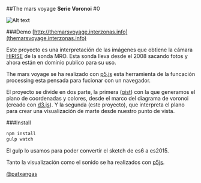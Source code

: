 ##The mars voyage
**Serie Voronoi** #0

![Alt text](https://cdn.rawgit.com/karlosgliberal/be3d9c8f34219630d04491ecc7067032/raw/7996e057e4bb02a4978d849a32a859d562a32c99/martesTresColres.svg)

###Demo
[http://themarsvoyage.interzonas.info](themarsvoyage.interzonas.info)

Este proyecto es una interpretación de las imágenes que obtiene la cámara [HiRISE]("http://www.uahirise.org/katalogos.php") de la sonda MRO. Esta sonda lleva desde el 2008 sacando fotos y ahora están en dominio publico para su uso.

The mars voyage se ha realizado con [p5.js](http://p5.js) esta herramienta de la funcación processing esta pensada para fucionar con un navegador.

El proyecto se divide en dos parte, la primera ([gist](https://gist.github.com/karlosgliberal/0e9e61d9f427c2c9c6c2cb06ded3052a)) con la que generamos el plano de coordenadas y colores, desde el marco del diagrama de voronoi (creado con [d3.js](https://d3js.org/)). Y la segunda (este proyecto), que interpreta el plano para crear una visualización de marte desde nuestro punto de vista.

###Install
```javascript
npm install
gulp watch
```

El gulp lo usamos para poder convertir el sketch de es6 a es2015.

Tanto la visualización como el sonido se ha realizados con [p5js](http://p5js.org).

[@patxangas](http://twitter.com/patxangas)
